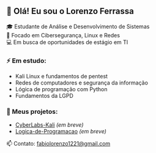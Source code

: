 ## 👋 Olá! Eu sou o Lorenzo Ferrassa

🎓 Estudante de Análise e Desenvolvimento de Sistemas  
🔐 Focado em Cibersegurança, Linux e Redes  
💻 Em busca de oportunidades de estágio em TI

### ⚡ Em estudo:
- Kali Linux e fundamentos de pentest
- Redes de computadores e segurança da informação
- Lógica de programação com Python
- Fundamentos da LGPD

### 📂 Meus projetos:
- [CyberLabs-Kali](https://github.com/FabioLorenzo-tech/CyberLabs-Kali) *(em breve)*
- [Logica-de-Programacao](https://github.com/FabioLorenzo-tech/Logica-de-Programacao) *(em breve)*

📫 Contato: fabiolorenzo1221@gmail.com
